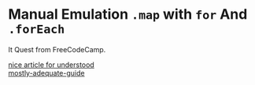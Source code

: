 # Manual Emulation `.map`  with `for` And `.forEach`
It Quest from FreeCodeCamp.

[nice article for understood](https://code.tutsplus.com/ru/tutorials/how-to-use-map-filter-reduce-in-javascript--cms-26209)  
[mostly-adequate-guide](https://drboolean.gitbooks.io/mostly-adequate-guide-old/content/ch1.html)
